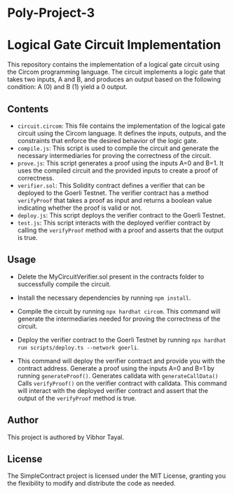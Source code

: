 # Poly-Project-3
# Logical Gate Circuit Implementation

This repository contains the implementation of a logical gate circuit using the Circom programming language. The circuit implements a logic gate that takes two inputs, A and B, and produces an output based on the following condition: A (0) and B (1) yield a 0 output.

## Contents

- `circuit.circom`: This file contains the implementation of the logical gate circuit using the Circom language. It defines the inputs, outputs, and the constraints that enforce the desired behavior of the logic gate.
- `compile.js`: This script is used to compile the circuit and generate the necessary intermediaries for proving the correctness of the circuit.
- `prove.js`: This script generates a proof using the inputs A=0 and B=1. It uses the compiled circuit and the provided inputs to create a proof of correctness.
- `verifier.sol`: This Solidity contract defines a verifier that can be deployed to the Goerli Testnet. The verifier contract has a method `verifyProof` that takes a proof as input and returns a boolean value indicating whether the proof is valid or not.
- `deploy.js`: This script deploys the verifier contract to the Goerli Testnet.
- `test.js`: This script interacts with the deployed verifier contract by calling the `verifyProof` method with a proof and asserts that the output is true.

## Usage

* Delete the MyCircuitVerifier.sol present in the contracts folder to successfully compile the circuit.  

* Install the necessary dependencies by running `npm install`.

* Compile the circuit by running `npx hardhat circom`. This command will generate the intermediaries needed for proving the correctness of the circuit.

* Deploy the verifier contract to the Goerli Testnet by running `npx hardhat run scripts/deploy.ts --network goerli`. 

* This command will deploy the verifier contract and provide you with the contract address.
   Generate a proof using the inputs A=0 and B=1 by running `generateProof()`.
   Generates calldata with `generateCallData()`
   Calls `verifyProof()` on the verifier contract with calldata.
   This command will interact with the deployed verifier contract and assert that the output of the `verifyProof` method is true.

## Author

This project is authored by Vibhor Tayal.


## License

The SimpleContract project is licensed under the MIT License, granting you the flexibility to modify and distribute the code as needed.
